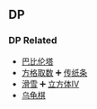 ## DP
### DP Related
* [巴比伦塔](DP/DP%20Related/巴比伦塔_sol.md)
* [方格取数](DP/DP%20Related/方格取数_sol.md) :heavy_plus_sign: [传纸条](DP/DP%20Related/传纸条.cpp)
* [滑雪](DP/DP%20Related/滑雪.cpp) :heavy_plus_sign: [立方体Ⅳ](DP/DP%20Related/立方体Ⅳ.cpp)
* [乌龟棋](DP/DP%20Related/乌龟棋.md)
